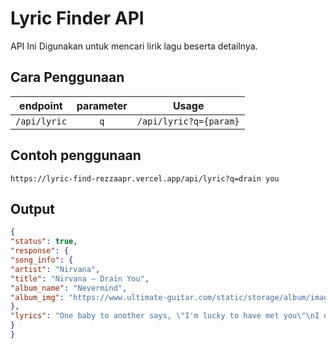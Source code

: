 # Lyric Finder API

API Ini Digunakan untuk mencari lirik lagu beserta detailnya.

## Cara Penggunaan 
| endpoint | parameter | Usage |
| :---: | :---: | :---: |
| `/api/lyric` | `q` | `/api/lyric?q={param}` |

## Contoh penggunaan
```
https://lyric-find-rezzaapr.vercel.app/api/lyric?q=drain you
```
## Output
```json
{
"status": true,
"response": {
"song_info": {
"artist": "Nirvana",
"title": "Nirvana – Drain You",
"album_name": "Nevermind",
"album_img": "https://www.ultimate-guitar.com/static/storage/album/images/2/f/2fa4e21a0b128e03ca65e854ff66e397a8ff0f72.jpg@115"
},
"lyrics": "One baby to another says, \"I'm lucky to have met you\"\nI don't care what you think unless it is about me\nIt is now my duty to completely drain you\nA travel through a tube and end up in your infection\nChew your meat for you\nPass it back and forth in a passionate kiss\nFrom my mouth to yours\nI like you\n\nWith eyes so dilated, I've became your pupil\nYou've taught me everything without a poison apple\nThe water is so yellow\nI'm a healthy student\nIndebted and so grateful\nVacuum out the fluids\nChew your meat for you\nPass it back and forth in a passionate kiss\nFrom my mouth to yours\nI like you, you, you, you, you, you\n\nOne baby to another says, \"I'm lucky to have met you\"\nI don't care what you think unless it is about me\nIt is now my duty to completely drain you\nA travel through a tube and end up in your infection\nChew your meat for you\nPass it back and forth in a passionate kiss\nFrom my mouth to yours\nSloppy lips to lips\nYou're my vitamins\nI'm like you                "
}
}
```
